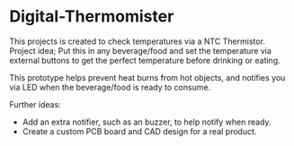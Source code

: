 # Digital-Thermomister

This projects is created to check temperatures via a NTC Thermistor.
Project idea; Put this in any beverage/food and set the temperature via external buttons to get the perfect temperature before drinking or eating.

This prototype helps prevent heat burns from hot objects, and notifies you via LED when the beverage/food is ready to consume.

Further ideas: 
- Add an extra notifier, such as an buzzer, to help notify when ready.
- Create a custom PCB board and CAD design for a real product.

